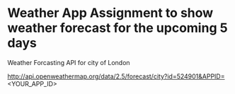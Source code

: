 # Weather App Assignment to show weather forecast for the upcoming 5 days

Weather Forcasting API for city of London

http://api.openweathermap.org/data/2.5/forecast/city?id=524901&APPID=<YOUR_APP_ID>



